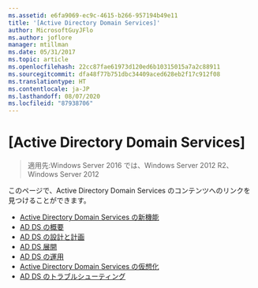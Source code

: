 ```yaml
---
ms.assetid: e6fa9069-ec9c-4615-b266-957194b49e11
title: '[Active Directory Domain Services]'
author: MicrosoftGuyJFlo
ms.author: joflore
manager: mtillman
ms.date: 05/31/2017
ms.topic: article
ms.openlocfilehash: 22cc87fae61973d120ed6b10315015a7a2c88911
ms.sourcegitcommit: dfa48f77b751dbc34409aced628eb2f17c912f08
ms.translationtype: HT
ms.contentlocale: ja-JP
ms.lasthandoff: 08/07/2020
ms.locfileid: "87938706"
---
```

# <a name="active-directory-domain-services"></a>[Active Directory Domain Services]

>適用先:Windows Server 2016 では、Windows Server 2012 R2、Windows Server 2012


このページで、Active Directory Domain Services のコンテンツへのリンクを見つけることができます。


* [Active Directory Domain Services の新機能](../whats-new-active-directory-domain-services.md)
* [AD DS の概要](../ad-ds/AD-DS-Getting-Started.md)
* [AD DS の設計と計画](../ad-ds/plan/AD-DS-Design-and-Planning.md)
* [AD DS 展開](../ad-ds/deploy/AD-DS-Deployment.md)
* [AD DS の運用](../ad-ds/manage/component-updates/AD-DS-Operations.md)
* [Active Directory Domain Services の仮想化](../ad-ds/get-started/virtual-dc/Active-Directory-Domain-Services-Virtualization.md)
* [AD DS のトラブルシューティング](../ad-ds/manage/AD-DS-Troubleshooting.md)
